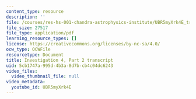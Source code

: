 ```yaml
---
content_type: resource
description: ''
file: /courses/res-hs-001-chandra-astrophysics-institute/UBR5myXrk4E_transcript.pdf
file_size: 27517
file_type: application/pdf
learning_resource_types: []
license: https://creativecommons.org/licenses/by-nc-sa/4.0/
ocw_type: OCWFile
resourcetype: Document
title: Investigation 4, Part 2 transcript
uid: 5cb1747a-995d-4b3a-8d7b-cb4c04dc6243
video_files:
  video_thumbnail_file: null
video_metadata:
  youtube_id: UBR5myXrk4E
---
```

